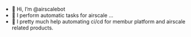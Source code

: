 - 👋 Hi, I’m @airscalebot
- 👀 I perform automatic tasks for airscale ...
- 🌱 I pretty much help automating ci/cd for membur platform and airscale related products.

<!---
airscalebot/airscalebot is a ✨ special ✨ repository because it helps automate airscale tasks.
--->
